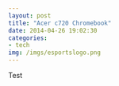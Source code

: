 ```yaml
---
layout: post
title: "Acer c720 Chromebook"
date: 2014-04-26 19:02:30
categories:
- tech
img: /imgs/esportslogo.png
---
```


Test

